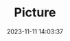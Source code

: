 ---
weight: 1
images:
- /images/edited/161.jpeg
title: Picture
date: 2023-11-11 14:03:37
tags:
- luminar
- work
---